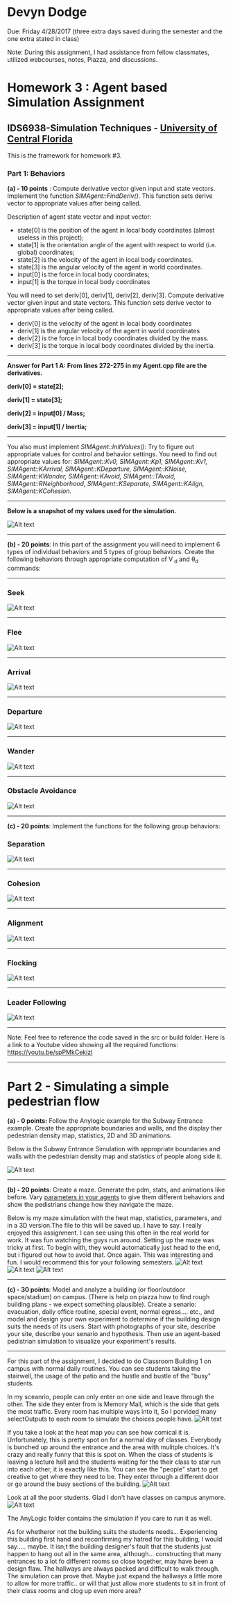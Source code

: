 ﻿# Devyn Dodge

Due: Friday 4/28/2017 (three extra days saved during the semester and the one extra stated in class)

Note: During this assignment, I had assistance from fellow classmates, utilized webcourses, notes, Piazza, and discussions.

# Homework 3 : Agent based Simulation Assignment 

## IDS6938-Simulation Techniques - [University of Central Florida](http://www.ist.ucf.edu/grad/)

This is the framework for homework #3. 

### Part 1: Behaviors

**(a) - 10 points** : Compute derivative vector given input and state vectors. Implement the function *SIMAgent::FindDeriv()*. This function sets derive vector to appropriate values after being called.

Description of agent state vector and input vector:  
* state[0] is the position of the agent in local body coordinates (almost useless in this project);  
* state[1] is the orientation angle of the agent with respect to world (i.e. global) coordinates;  
* state[2] is the velocity of the agent  in local body coordinates.  
* state[3] is the angular velocity of the agent in world coordinates. 
* input[0] is the force in local body coordinates;  
* input[1] is the torque in local body coordinates

You will need to set deriv[0], deriv[1], deriv[2], deriv[3]. Compute derivative vector given input and state vectors. This function sets derive vector to appropriate values after being called. 
* deriv[0] is the velocity of the agent  in local body coordinates
* deriv[1] is the angular velocity of the agent in world coordinates
* deriv[2] is the force in local body coordinates divided by the mass.
* deriv[3] is the torque in local body coordinates divided by the inertia.

--------------------------------------------------------------------------------------------------------

**Answer for Part 1 A: From lines 272-275 in my Agent.cpp file are the derivatives.**

**deriv[0] = state[2];**

**deriv[1] = state[3];**

**deriv[2] = input[0] / Mass;**

**deriv[3] = input[1] / Inertia;**

---------------------------------------------------------------------------------------------------------

You also must implement *SIMAgent::InitValues()*: Try to figure out appropriate values for control and behavior settings. You need to find out appropriate values for: *SIMAgent::Kv0, SIMAgent::Kp1, SIMAgent::Kv1, SIMAgent::KArrival, SIMAgent::KDeparture,
SIMAgent::KNoise,	SIMAgent::KWander, SIMAgent::KAvoid, SIMAgent::TAvoid, SIMAgent::RNeighborhood, SIMAgent::KSeparate, SIMAgent::KAlign, SIMAgent::KCohesion.*

----------------------------------------------------------------------------------------------------------

**Below is a snapshot of my values used for the simulation.**

![Alt text](https://github.com/Dmcdodge1/IDS6938-SimulationTechniques-1/blob/master/Homework3/images/Values.PNG)

-----------------------------------------------------------------------------------------------------------

**(b) - 20 points**: In this part of the assignment you will need to implement 6 types of individual behaviors and 5 types of group behaviors. Create the following behaviors through appropriate computation of V<sub> d</sub>  and θ<sub>d</sub>  commands:

------------------------------------------------------------------------------------------------------------

### Seek 

![Alt text](https://github.com/Dmcdodge1/IDS6938-SimulationTechniques-1/blob/master/Homework3/images/Seek.PNG)

------------------------------------------------------------------------------------------------------------

### Flee 

![Alt text](https://github.com/Dmcdodge1/IDS6938-SimulationTechniques-1/blob/master/Homework3/images/Flee.PNG)

------------------------------------------------------------------------------------------------------------

### Arrival 

![Alt text](https://github.com/Dmcdodge1/IDS6938-SimulationTechniques-1/blob/master/Homework3/images/Arrival.PNG)

------------------------------------------------------------------------------------------------------------

### Departure 

![Alt text](https://github.com/Dmcdodge1/IDS6938-SimulationTechniques-1/blob/master/Homework3/images/Departure.PNG)

------------------------------------------------------------------------------------------------------------

### Wander 

![Alt text](https://github.com/Dmcdodge1/IDS6938-SimulationTechniques-1/blob/master/Homework3/images/Wander.PNG)

------------------------------------------------------------------------------------------------------------

### Obstacle Avoidance

![Alt text](https://github.com/Dmcdodge1/IDS6938-SimulationTechniques-1/blob/master/Homework3/images/Avoid.PNG)

------------------------------------------------------------------------------------------------------------

**(c) - 20 points**: Implement the functions for the following group behaviors: 

### Separation

![Alt text](https://github.com/Dmcdodge1/IDS6938-SimulationTechniques-1/blob/master/Homework3/images/Sep.PNG)

------------------------------------------------------------------------------------------------------------

### Cohesion 

![Alt text](https://github.com/Dmcdodge1/IDS6938-SimulationTechniques-1/blob/master/Homework3/images/Cohesion.PNG)

------------------------------------------------------------------------------------------------------------

### Alignment 

![Alt text](https://github.com/Dmcdodge1/IDS6938-SimulationTechniques-1/blob/master/Homework3/images/Align.PNG)

------------------------------------------------------------------------------------------------------------

### Flocking

![Alt text](https://github.com/Dmcdodge1/IDS6938-SimulationTechniques-1/blob/master/Homework3/images/Flock.PNG)

------------------------------------------------------------------------------------------------------------


### Leader Following

![Alt text](https://github.com/Dmcdodge1/IDS6938-SimulationTechniques-1/blob/master/Homework3/images/Leader.PNG)

------------------------------------------------------------------------------------------------------------


Note: Feel free to reference the code saved in the src or build folder. Here is a link to a Youtube video showing all the required functions: https://youtu.be/spPMkCekizI 

------------------------------------------------------------------------------------------------------------

# Part 2 - Simulating a simple pedestrian flow
**(a) - 0 points:** Follow the Anylogic example for the Subway Entrance example. Create the appropriate boundaries and walls, and the display ther pedestrian density map, statistics, 2D and 3D animations.

Below is the Subway Entrance Simulation with appropriate boundaries and walls with the pedestrian density map and statistics of people along side it.

![Alt text](https://github.com/Dmcdodge1/IDS6938-SimulationTechniques-1/blob/master/Homework3/images/Subway.PNG)

------------------------------------------------------------------------------------------------------------

**(b) - 20 points**: Create a maze. Generate the pdm, stats, and animations like before. Vary [parameters in your agents](https://help.anylogic.com/index.jsp?topic=/com.xj.anylogic.help/html/_PL/reference/Attributes.html) to give them different behaviors and show the pedistrians change how they navigate the maze.

Below is my maze simulation with the heat map, statistics, parameters, and in a 3D version.The file to this will be saved up. I have to say. I really enjoyed this assignment. I can see using this often in the real world for work. It was fun watching the guys run around. Setting up the maze was tricky at first. To begin with, they would automatically just head to the end, but i figured out how to avoid that. Once again. This was interesting and fun. I would recommend this for your following semesters.
![Alt text](https://github.com/Dmcdodge1/IDS6938-SimulationTechniques-1/blob/master/Homework3/images/maze1.PNG)
![Alt text](https://github.com/Dmcdodge1/IDS6938-SimulationTechniques-1/blob/master/Homework3/images/maze2.PNG)
![Alt text](https://github.com/Dmcdodge1/IDS6938-SimulationTechniques-1/blob/master/Homework3/images/maze3.PNG)

------------------------------------------------------------------------------------------------------------

**(c) - 30 points**: Model and analyze a building (or floor/outdoor space/stadium) on campus. (There is help on piazza how to find rough building plans - we expect something plausible). Create a senario: evacuation, daily office routine, special event, normal egress.... etc., and model and design your own experiment to determine if the building design suits the needs of its users. Start with photographs of your site, describe your site, describe your senario and hypothesis. Then use an agent-based pedistrian simulation to visualize your experiment's results.

------------------------------------------------------------------------------------------------------------

For this part of the assignment, I decided to do Classroom Building 1 on campus with normal daily routines. You can see students taking the stairwell, the usage of the patio and the hustle and bustle of the "busy" students.

In my sceanrio, people can only enter on one side and leave through the other. The side they enter from is Memory Mall, which is the side that gets the most traffic. Every room has multiple ways into it, So I porvided many selectOutputs to each room to simulate the choices people have. 
![Alt text](https://github.com/Dmcdodge1/IDS6938-SimulationTechniques-1/blob/master/Homework3/images/CB2.PNG)

If you take a look at the heat map you can see how comical it is. Unfortunately, this is pretty spot on for a normal day of classes. Everybody is bunched up around the entrance and the area with mulitple choices. It's crazy and really funny that this is spot on. When the class of students is leaving a lecture hall and the students waiting for the their class to star run into each other, it is exactly like this. You can see the "people" start to get creative to get where they need to be. They enter through a different door or go around the busy sections of the building. 
![Alt text](https://github.com/Dmcdodge1/IDS6938-SimulationTechniques-1/blob/master/Homework3/images/CB3.PNG)

Look at all the poor students. Glad I don't have classes on campus anymore.
![Alt text](https://github.com/Dmcdodge1/IDS6938-SimulationTechniques-1/blob/master/Homework3/images/CB4.PNG)

The AnyLogic folder contains the simulation if you care to run it as well. 

As for whetheror not the building suits the students needs... Experiencing this building first hand and reconfirming my hatred for this building, I would say..... maybe. It isn;t the building designer's fault that the students just happen to hang out all in the same area, although... constructing that many entrances to a lot fo different rooms so close together, may have been a design flaw. The hallways are always packed and difficult to walk through. The simulation can prove that. Maybe just expand the hallways a little more to allow for more traffic.. or will that just allow more students to sit in front of their class rooms and clog up even more area?


